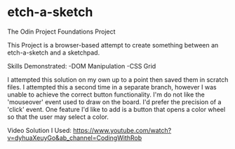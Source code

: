 # etch-a-sketch

The Odin Project Foundations Project

This Project is a browser-based attempt to create something between an etch-a-sketch and a sketchpad.

Skills Demonstrated:
-DOM Manipulation
-CSS Grid

I attempted this solution on my own up to a point then saved them in scratch files. I attempted this a second time in a separate branch, however I was unable to achieve the correct button functionality.
I'm do not like the 'mouseover' event used to draw on the board. I'd prefer the precision of a 'click' event.
One feature I'd like to add is a button that opens a color wheel so that the user may select a color.

Video Solution I Used:
https://www.youtube.com/watch?v=dyhuaXeuyGo&ab_channel=CodingWithRob
